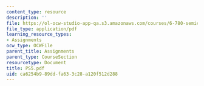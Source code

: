 ```yaml
---
content_type: resource
description: ''
file: https://ol-ocw-studio-app-qa.s3.amazonaws.com/courses/6-780-semiconductor-manufacturing-spring-2003/ca6254b989ddfa633c28a120f512d288_PS5.pdf
file_type: application/pdf
learning_resource_types:
- Assignments
ocw_type: OCWFile
parent_title: Assignments
parent_type: CourseSection
resourcetype: Document
title: PS5.pdf
uid: ca6254b9-89dd-fa63-3c28-a120f512d288
---
```

